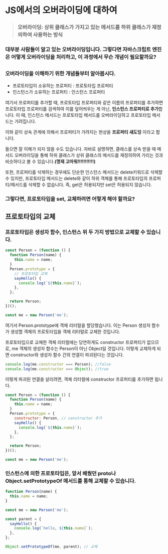 # JS에서의 오버라이딩에 대하여

> ### 오버라이딩: 상위 클래스가 가지고 있는 메서드를 하위 클래스가 재정의하여 사용하는 방식

### 대부분 사람들이 알고 있는 오버라이딩입니다. 그렇다면 자바스크립트 엔진은 어떻게 오버라이딩을 처리하고, 이 과정에서 무슨 개념이 필요할까요?

##

### 오버라이딩을 이해하기 위한 개념들부터 알아봅시다.

- 프로토타입이 소유하는 프로퍼티 : 프로토타입 프로퍼티
- 인스턴스가 소유하는 프로퍼티 : 인스턴스 프로퍼티

여기서 프로퍼티를 추가할 때, 프로토타입 프로퍼티와 같은 이름의 프로퍼티를 추가하면 프로토타입 프로퍼티를 검색하여 이를 덮어씌우는 게 아닌, **인스턴스 프로퍼티로 추가**합니다. 이 때, 인스턴스 메서드는 프로토타입 메서드를 오버라이딩하고 프로토타입 메서드는 가려집니다.

이와 같이 상속 관계에 의해서 프로퍼티가 가려지는 현상을 **프로퍼티 섀도잉** 이라고 합니다.

들으면 잘 이해가 되지 않을 수도 있습니다. 자바로 설명하면, 클래스를 상속 받을 때 메서드 오버라이딩을 통해 하위 클래스가 상위 클래스의 메서드를 재정의하여 가리는 것과 비슷하다고 볼 수 있습니다.**(명재 고마워!!!!!!!!!!!)**

또한, 프로퍼티를 삭제하는 경우에도 단순한 인스턴스 메서드는 delete키워드로 삭제할 수 있지만, 프로토타입 메서드는 delete와 같이 하위 객체를 통해 프로토타입의 프로퍼티/메서드를 삭제할 수 없습니다. 즉, get은 허용되지만 set은 허용되지 않습니다.

### 그렇다면, 프로토타입을 set, 교체하려면 어떻게 해야 할까요?

##

## 프로토타입의 교체

### 프로토타입은 생성자 함수, 인스턴스 위 두 가지 방법으로 교체할 수 있습니다.

```js
const Person = (function () {
  function Person(name) {
    this.name = name;
  }
  Person.prototype = {
    // 프로토타입 교체
    sayHello() {
      console.log(`${this.name}`);
    },
  };

  return Person;
})();

const me = new Person('me');
```

여기서 Person.prototype에 객체 리터럴을 할당했습니다. 이는 Person 생성자 함수가 생성할 객체의 프로토타입을 객체 리터럴로 교체한 것입니다.

프로토타입으로 교체한 객체 리터럴에는 당연하게도 constructor 프로퍼티가 없으므로, me 객체의 생성자 함수는 Person이 아닌 Object일 것입니다. 이렇게 교체하게 되면 constructor와 생성자 함수 간의 연결이 파괴된다는 것입니다.

```js
console.log(me.constructor === Person); //false
console.log(me.constructor === Object); //true
```

이렇게 파괴된 연결을 살리려면, 객체 리터럴에 constructor 프로퍼티를 추가하면 됩니다.

```js
const Person = (function () {
  function Person(name) {
    this.name = name;
  }
  Person.prototype = {
    constructor: Person, // constructor 추가
    sayHello() {
      console.log(`${this.name}`);
    },
  };

  return Person;
})();

const me = new Person('me');
```

### 인스턴스에 의한 프로토타입은, 앞서 배웠던 **proto**나 Object.setPrototypeOf 메서드를 통해 교체할 수 있습니다.

```js
function Person(name) {
  this.name = name;
}

const me = new Person('me');

const parent = {
  sayHello() {
    console.log(`hello, ${this.name}`);
  },
};

Object.setPrototypeOf(me, parent); // 교체
```
